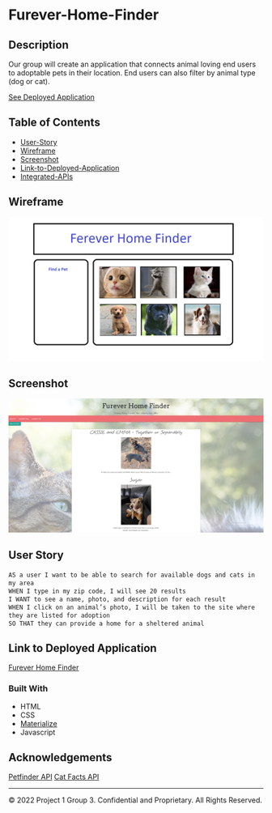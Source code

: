 # Furever-Home-Finder

## Description

Our group will create an application that connects animal loving end users to adoptable pets in their location. End users can also filter by animal type (dog or cat).

[See Deployed Application](https://israel386.github.io/furever-home-finder/)


## Table of Contents

* [User-Story](#User-Story)
* [Wireframe](#Wireframe)
* [Screenshot](#Screenshot)
* [Link-to-Deployed-Application](#Link-to-Deployed-Application)
* [Integrated-APIs](#Integrated-APIs)

## Wireframe

![Wireframe](https://github.com/israel386/furever-home-finder/blob/63b058f462b27f29ab86e40a502ad65ad50de8e5/assets/images/wireframe.png)

## Screenshot

![Screenshot](https://github.com/israel386/furever-home-finder/blob/2a4a1c197a0f18b8a59e4ea561fe7153f76a0cc2/assets/images/screenshot.png)

## User Story

```
AS a user I want to be able to search for available dogs and cats in my area
WHEN I type in my zip code, I will see 20 results
I WANT to see a name, photo, and description for each result 
WHEN I click on an animal’s photo, I will be taken to the site where they are listed for adoption
SO THAT they can provide a home for a sheltered animal
```

## Link to Deployed Application

[Furever Home Finder](https://israel386.github.io/furever-home-finder/)

### Built With

* HTML
* CSS
* [Materialize](https://materializecss.com/)
* Javascript

## Acknowledgements

[Petfinder API](https://www.petfinder.com/developers/v2/docs/)
[Cat Facts API](https://alexwohlbruck.github.io/cat-facts/)

---
© 2022 Project 1 Group 3. Confidential and Proprietary. All Rights Reserved.